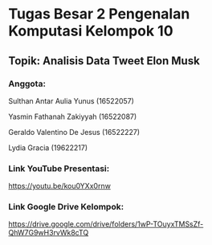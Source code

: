 # Tugas Besar 2 Pengenalan Komputasi Kelompok 10

## Topik: Analisis Data Tweet Elon Musk

### Anggota:

Sulthan Antar Aulia Yunus	 (16522057)

Yasmin Fathanah Zakiyyah   (16522087)

Geraldo Valentino De Jesus (16522227)

Lydia Gracia               (19622217)

### Link YouTube Presentasi:

https://youtu.be/kou0YXx0rnw

### Link Google Drive Kelompok:

https://drive.google.com/drive/folders/1wP-TOuyxTMSsZf-QhW7G9wH3rvWk8cTQ
